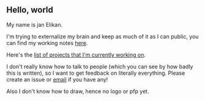 ## Hello, world
My name is jan Elikan.

I'm trying to externalize my brain and keep as much of it as I can public, you can find my working notes [here](https://janelikan.github.io).

Here's the [list of projects that I'm currently working on](https://janelikan.github.io/now/).

I don't really know how to talk to people (which you can see by how badly this is written), so I want to get feedback on literally everything. Please create an issue or [email](mailto:janelikan@proton.me) if you have any!

Also I don't know how to draw, hence no logo or pfp yet.
